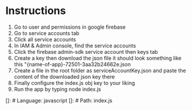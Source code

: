 # Instructions

1. Go to user and permissions in google firebase
2. Go to service accounts tab
3. Click all service accounts
4. In IAM & Admin console, find the service accounts
5. Click the firebase admin-sdk service account then keys tab
6. Create a key then download the json file it should look something like this "{name-of-app}-72501-3aa32b24662e.json
7. Create a file in the root folder as serviceAccountKey.json and paste the content of the downloaded json key there
8. Finally configure the index.js obj key to your liking
9. Run the app by typing node index.js

[]: # Language: javascript
[]: # Path: index.js
